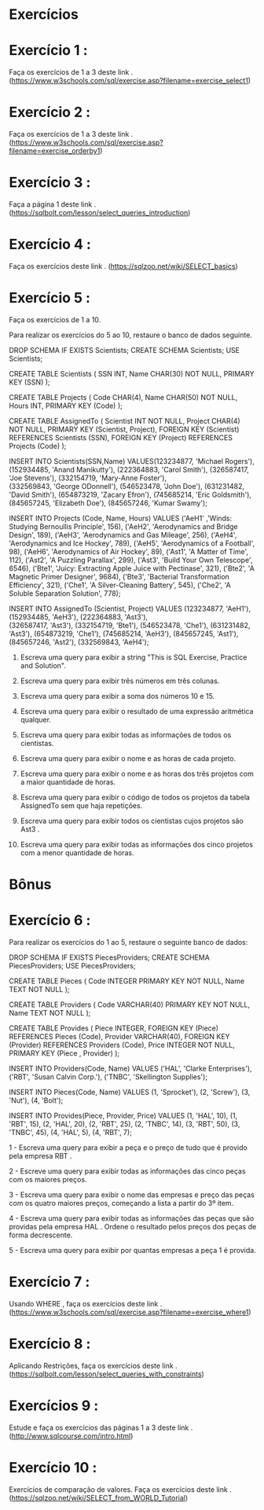# Exercícios
# Exercício 1 : 
Faça os exercícios de 1 a 3 deste link .
(https://www.w3schools.com/sql/exercise.asp?filename=exercise_select1)

# Exercício 2 : 
Faça os exercícios de 1 a 3 deste link .
(https://www.w3schools.com/sql/exercise.asp?filename=exercise_orderby1)

# Exercício 3 : 
Faça a página 1 deste link .
(https://sqlbolt.com/lesson/select_queries_introduction)

# Exercício 4 : 
Faça os exercícios deste link .
(https://sqlzoo.net/wiki/SELECT_basics)

# Exercício 5 : 
Faça os exercícios de 1 a 10.

Para realizar os exercícios do 5 ao 10, restaure o banco de dados seguinte.

DROP SCHEMA IF EXISTS Scientists;
CREATE SCHEMA Scientists;
USE Scientists;

CREATE TABLE Scientists (
  SSN INT,
  Name CHAR(30) NOT NULL,
  PRIMARY KEY (SSN)
);

CREATE TABLE Projects (
  Code CHAR(4),
  Name CHAR(50) NOT NULL,
  Hours INT,
  PRIMARY KEY (Code)
);

CREATE TABLE AssignedTo (
  Scientist INT NOT NULL,
  Project CHAR(4) NOT NULL,
  PRIMARY KEY (Scientist, Project),
  FOREIGN KEY (Scientist) REFERENCES Scientists (SSN),
  FOREIGN KEY (Project) REFERENCES Projects (Code)
);

INSERT INTO Scientists(SSN,Name) 
  VALUES(123234877, 'Michael Rogers'),
    (152934485, 'Anand Manikutty'),
    (222364883, 'Carol Smith'),
    (326587417, 'Joe Stevens'),
    (332154719, 'Mary-Anne Foster'),    
    (332569843, 'George ODonnell'),
    (546523478, 'John Doe'),
    (631231482, 'David Smith'),
    (654873219, 'Zacary Efron'),
    (745685214, 'Eric Goldsmith'),
    (845657245, 'Elizabeth Doe'),
    (845657246, 'Kumar Swamy');

 INSERT INTO Projects (Code, Name, Hours)
  VALUES ('AeH1' ,'Winds: Studying Bernoullis Principle', 156),
    ('AeH2', 'Aerodynamics and Bridge Design', 189),
    ('AeH3', 'Aerodynamics and Gas Mileage', 256),
    ('AeH4', 'Aerodynamics and Ice Hockey', 789),
    ('AeH5', 'Aerodynamics of a Football', 98),
    ('AeH6', 'Aerodynamics of Air Hockey', 89),
    ('Ast1', 'A Matter of Time', 112),
    ('Ast2', 'A Puzzling Parallax', 299),
    ('Ast3', 'Build Your Own Telescope', 6546),
    ('Bte1', 'Juicy: Extracting Apple Juice with Pectinase', 321),
    ('Bte2', 'A Magnetic Primer Designer', 9684),
    ('Bte3', 'Bacterial Transformation Efficiency', 321),
    ('Che1', 'A Silver-Cleaning Battery', 545),
    ('Che2', 'A Soluble Separation Solution', 778);

 INSERT INTO AssignedTo (Scientist, Project)
  VALUES (123234877, 'AeH1'),
    (152934485, 'AeH3'),
    (222364883, 'Ast3'),       
    (326587417, 'Ast3'),
    (332154719, 'Bte1'),
    (546523478, 'Che1'),
    (631231482, 'Ast3'),
    (654873219, 'Che1'),
    (745685214, 'AeH3'),
    (845657245, 'Ast1'),
    (845657246, 'Ast2'),
    (332569843, 'AeH4');

1. Escreva uma query para exibir a string "This is SQL Exercise, Practice and Solution".

2. Escreva uma query para exibir três números em três colunas.

3. Escreva uma query para exibir a soma dos números 10 e 15.

4. Escreva uma query para exibir o resultado de uma expressão aritmética qualquer.

5. Escreva uma query para exibir todas as informações de todos os cientistas.

6. Escreva uma query para exibir o nome e as horas de cada projeto.

7. Escreva uma query para exibir o nome e as horas dos três projetos com a maior quantidade de horas.

8. Escreva uma query para exibir o código de todos os projetos da tabela AssignedTo sem que haja repetições.

9. Escreva uma query para exibir todos os cientistas cujos projetos são Ast3 .

10. Escreva uma query para exibir todas as informações dos cinco projetos com a menor quantidade de horas.

# Bônus
# Exercício 6 : 
Para realizar os exercícios do 1 ao 5, restaure o seguinte banco de dados:

DROP SCHEMA IF EXISTS PiecesProviders;
CREATE SCHEMA PiecesProviders;
USE PiecesProviders;

CREATE TABLE Pieces (
  Code INTEGER PRIMARY KEY NOT NULL,
  Name TEXT NOT NULL
);

CREATE TABLE Providers (
  Code VARCHAR(40) PRIMARY KEY NOT NULL,  
  Name TEXT NOT NULL
);

CREATE TABLE Provides (
  Piece INTEGER,
  FOREIGN KEY (Piece) REFERENCES Pieces (Code),
  Provider VARCHAR(40),
  FOREIGN KEY (Provider) REFERENCES Providers (Code),
  Price INTEGER NOT NULL,
  PRIMARY KEY (Piece , Provider)
);
 
INSERT INTO Providers(Code, Name)
  VALUES ('HAL', 'Clarke Enterprises'),
    ('RBT', 'Susan Calvin Corp.'),
    ('TNBC', 'Skellington Supplies');

INSERT INTO Pieces(Code, Name)
  VALUES (1, 'Sprocket'),
    (2, 'Screw'),
    (3, 'Nut'),
    (4, 'Bolt');

INSERT INTO Provides(Piece, Provider, Price)
  VALUES (1, 'HAL', 10),
    (1, 'RBT', 15),
    (2, 'HAL', 20),
    (2, 'RBT', 25),
    (2, 'TNBC', 14),
    (3, 'RBT', 50),
    (3, 'TNBC', 45),
    (4, 'HAL', 5),
    (4, 'RBT', 7);

1 - Escreva uma query para exibir a peça e o preço de tudo que é provido pela empresa RBT .

2 - Escreve uma query para exibir todas as informações das cinco peças com os maiores preços.

3 - Escreva uma query para exibir o nome das empresas e preço das peças com os quatro maiores preços, começando a lista a partir do 3º item.

4 - Escreva uma query para exibir todas as informações das peças que são providas pela empresa HAL . Ordene o resultado pelos preços dos peças de forma decrescente.

5 - Escreva uma query para exibir por quantas empresas a peça 1 é provida.

# Exercício 7 : 
Usando WHERE , faça os exercícios deste link .
(https://www.w3schools.com/sql/exercise.asp?filename=exercise_where1)

# Exercício 8 : 
Aplicando Restrições, faça os exercícios deste link .
(https://sqlbolt.com/lesson/select_queries_with_constraints)

# Exercícios 9 : 
Estude e faça os exercícios das páginas 1 a 3 deste link .
(http://www.sqlcourse.com/intro.html)

# Exercício 10 : 
Exercícios de comparação de valores. Faça os exercícios deste link .
(https://sqlzoo.net/wiki/SELECT_from_WORLD_Tutorial)